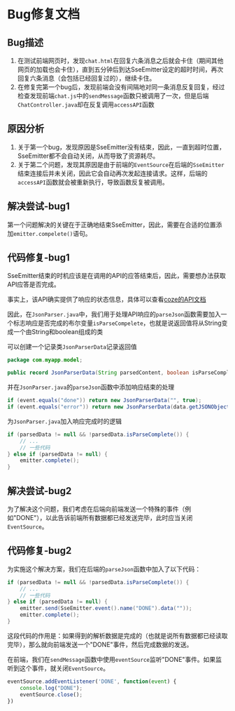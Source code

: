 # Bug修复文档


## Bug描述

1. 在测试前端网页时，发现`chat.html`在回复六条消息之后就会卡住（期间其他网页的加载也会卡住），直到五分钟后到达SseEmitter设定的超时时间，再次回复六条消息（会包括已经回复过的），继续卡住。
2. 在修复完第一个bug后，发现前端会没有间隔地对同一条消息反复回复，经过检查发现前端`chat.js`中的`sendMessage`函数只被调用了一次，但是后端`ChatController.java`却在反复调用`accessAPI`函数

## 原因分析
1. 关于第一个bug，发现原因是SseEmitter没有结束，因此，一直到超时位置，SseEmitter都不会自动关闭，从而导致了资源耗尽。
2. 关于第二个问题，发现其原因是由于前端的`EventSource`在后端的`SseEmitter`结束连接后并未关闭，因此它会自动再次发起连接请求。这样，后端的`accessAPI`函数就会被重新执行，导致函数反复被调用。

## 解决尝试-bug1
第一个问题解决的关键在于正确地结束SseEmitter，因此，需要在合适的位置添加`emitter.compelete()`语句。

## 代码修复-bug1
SseEmitter结束的时机应该是在调用的API的应答结束后，因此，需要想办法获取API应答是否完成。

事实上，该API确实提供了响应的状态信息，具体可以查看[coze的API文档](https://www.coze.com/docs/developer_guides/coze_api_overview?_lang=zh)

因此，在`JsonParser.java`中，我们用于处理API响应的`parseJson`函数需要加入一个标志响应是否完成的布尔变量`isParseCompelete`，也就是说返回值将从String变成一个由String和boolean组成的类

可以创建一个记录类`JsonParserData`记录返回值
```JsonParserData.java
package com.myapp.model;

public record JsonParserData(String parsedContent, boolean isParseComplete) {}
```

并在`JsonParser.java`的`parseJson`函数中添加响应结束的处理
```JsonParser.java
if (event.equals("done")) return new JsonParserData("", true);
if (event.equals("error")) return new JsonParserData(data.getJSONObject("error_information").getString("err_msg") + "\n", true);
```

为`JsonParser.java`加入响应完成时的逻辑
```JsonParser.java
if (parsedData != null && !parsedData.isParseComplete()) {
    // ...
    // 一些代码
} else if (parsedData != null) {
    emitter.complete();
}
```

## 解决尝试-bug2
为了解决这个问题，我们考虑在后端向前端发送一个特殊的事件（例如"DONE"），以此告诉前端所有数据都已经发送完毕，此时应当关闭`EventSource`。

## 代码修复-bug2
为实施这个解决方案，我们在后端的`parseJson`函数中加入了以下代码：
```JsonParser.java
if (parsedData != null && !parsedData.isParseComplete()) {
    // ...
    // 一些代码
} else if (parsedData != null) {
    emitter.send(SseEmitter.event().name("DONE").data(""));
    emitter.complete();
}
```
这段代码的作用是：如果得到的解析数据是完成的（也就是说所有数据都已经读取完毕），那么就向前端发送一个"DONE"事件，然后完成数据的发送。

在前端，我们在`sendMessage`函数中使用`eventSource`监听"DONE"事件。如果监听到这个事件，就关闭`EventSource`。
```chat.js
eventSource.addEventListener('DONE', function(event) {
    console.log("DONE");
    eventSource.close();
})
```